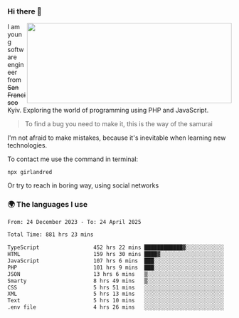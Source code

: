 ### Hi there 👋  

<img align='right' src="https://github-readme-stats.vercel.app/api?username=girlandred&count_private=true&show_icons=true&include_all_commits=true&hide_rank=true&hide_title=true&theme=buefy&card_width=300" width=460 height=180>


I am young software engineer from ~~San Francisco~~ Kyiv. Exploring the world of programming using PHP and JavaScript.


> To find a bug you need to make it, this is the way of the samurai



I'm not afraid to make mistakes, because it's inevitable when learning new technologies.

To contact me use the command in terminal:

```
npx girlandred
```

Or try to reach in boring way, using social networks


### 🌍 The languages I use

<!--START_SECTION:waka-->

```txt
From: 24 December 2023 - To: 24 April 2025

Total Time: 881 hrs 23 mins

TypeScript                 452 hrs 22 mins ████████████▓░░░░░░░░░░░░   51.32 %
HTML                       159 hrs 30 mins ████▓░░░░░░░░░░░░░░░░░░░░   18.09 %
JavaScript                 107 hrs 6 mins  ███░░░░░░░░░░░░░░░░░░░░░░   12.15 %
PHP                        101 hrs 9 mins  ███░░░░░░░░░░░░░░░░░░░░░░   11.47 %
JSON                       13 hrs 6 mins   ▒░░░░░░░░░░░░░░░░░░░░░░░░   01.49 %
Smarty                     8 hrs 49 mins   ▒░░░░░░░░░░░░░░░░░░░░░░░░   01.00 %
CSS                        5 hrs 51 mins   ░░░░░░░░░░░░░░░░░░░░░░░░░   00.66 %
XML                        5 hrs 13 mins   ░░░░░░░░░░░░░░░░░░░░░░░░░   00.59 %
Text                       5 hrs 10 mins   ░░░░░░░░░░░░░░░░░░░░░░░░░   00.59 %
.env file                  4 hrs 26 mins   ░░░░░░░░░░░░░░░░░░░░░░░░░   00.50 %
```

<!--END_SECTION:waka-->
